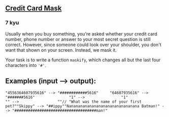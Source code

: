 <h2><a href=https://www.codewars.com/kata/5412509bd436bd33920011bc/train/javascript target="_blank">Credit Card Mask</a></h2><h3>7 kyu</h3><p>Usually when you buy something, you're asked whether your credit card number, phone number or answer to your most secret question is still correct. However, since someone could look over your shoulder, you don't want that shown on your screen. Instead, we mask it.</p><p>Your task is to write a function <code>maskify</code>, which changes all but the last four characters into <code>'#'</code>.</p><h2 id="examples-input----output">Examples (input --&gt; output):</h2><pre><code>"4556364607935616" --&gt; "############5616"     "64607935616" --&gt;      "#######5616"               "1" --&gt;                "1"                "" --&gt;                 ""// "What was the name of your first pet?""Skippy" --&gt; "##ippy""Nananananananananananananananana Batman!" --&gt; "####################################man!"</code></pre>